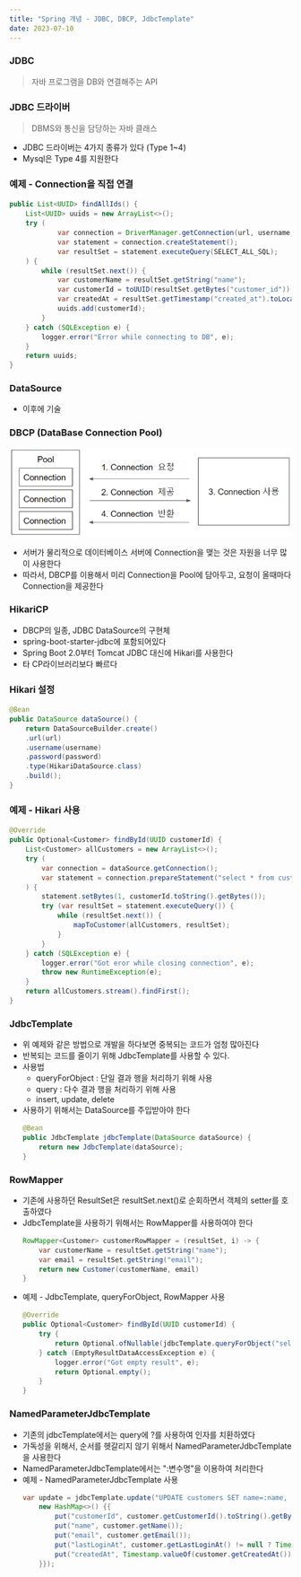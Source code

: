 ```yaml
---
title: "Spring 개념 - JDBC, DBCP, JdbcTemplate"
date: 2023-07-10
---
```


### JDBC
> 자바 프로그램을 DB와 연결해주는 API

### JDBC 드라이버
> DBMS와 통신을 담당하는 자바 클래스
- JDBC 드라이버는 4가지 종류가 있다 (Type 1~4)
- Mysql은 Type 4를 지원한다

### 예제 - Connection을 직접 연결
```java
public List<UUID> findAllIds() {
    List<UUID> uuids = new ArrayList<>();
    try (
            var connection = DriverManager.getConnection(url, username, password);
            var statement = connection.createStatement();
            var resultSet = statement.executeQuery(SELECT_ALL_SQL);
    ) {
        while (resultSet.next()) {
            var customerName = resultSet.getString("name");
            var customerId = toUUID(resultSet.getBytes("customer_id"));
            var createdAt = resultSet.getTimestamp("created_at").toLocalDateTime();
            uuids.add(customerId);
        }
    } catch (SQLException e) {
        logger.error("Error while connecting to DB", e);
    }
    return uuids;
}
```

### DataSource
- 이후에 기술


### DBCP (DataBase Connection Pool)
  ![DBCP](/static/image/spring_dbcp.png)
- 서버가 물리적으로 데이터베이스 서버에 Connection을 맺는 것은 자원을 너무 많이 사용한다
- 따라서, DBCP를 이용해서 미리 Connection을 Pool에 담아두고, 요청이 올때마다 Connection을 제공한다

### HikariCP
- DBCP의 일종, JDBC DataSource의 구현체
- spring-boot-starter-jdbc에 포함되어있다
- Spring Boot 2.0부터 Tomcat JDBC 대신에 Hikari를 사용한다
- 타 CP라이브러리보다 빠르다


### Hikari 설정
```java
@Bean
public DataSource dataSource() {
    return DataSourceBuilder.create()
    .url(url)
    .username(username)
    .password(password)
    .type(HikariDataSource.class)
    .build();
}
```

### 예제 - Hikari 사용
```java
@Override
public Optional<Customer> findById(UUID customerId) {
    List<Customer> allCustomers = new ArrayList<>();
    try (
        var connection = dataSource.getConnection();
        var statement = connection.prepareStatement("select * from customers where customer_id = UUID_TO_BIN(?)")
    ) {
        statement.setBytes(1, customerId.toString().getBytes());
        try (var resultSet = statement.executeQuery()) {
            while (resultSet.next()) {
                mapToCustomer(allCustomers, resultSet);
            }
        }
    } catch (SQLException e) {
        logger.error("Got eror while closing connection", e);
        throw new RuntimeException(e);
    }
    return allCustomers.stream().findFirst();
}
```

### JdbcTemplate
- 위 예제와 같은 방법으로 개발을 하다보면 중복되는 코드가 엄청 많아진다
- 반복되는 코드를 줄이기 위해 JdbcTemplate를 사용할 수 있다.
- 사용법
    - queryForObject : 단일 결과 행을 처리하기 위해 사용
    - query : 다수 결과 행을 처리하기 위해 사용
    - insert, update, delete
- 사용하기 위해서는 DataSource를 주입받아야 한다
    ```java
    @Bean
    public JdbcTemplate jdbcTemplate(DataSource dataSource) {
        return new JdbcTemplate(dataSource);
    }
    ```


### RowMapper
- 기존에 사용하던 ResultSet은 resultSet.next()로 순회하면서 객체의 setter를 호출하였다
- JdbcTemplate을 사용하기 위해서는 RowMapper<T>를 사용하여야 한다
    ```java
    RowMapper<Customer> customerRowMapper = (resultSet, i) -> {
        var customerName = resultSet.getString("name");
        var email = resultSet.getString("email");
        return new Customer(customerName, email)
    }
    ```
- 예제 - JdbcTemplate, queryForObject, RowMapper 사용
    ```java
    @Override
    public Optional<Customer> findById(UUID customerId) {
        try {
            return Optional.ofNullable(jdbcTemplate.queryForObject("select * from customers where customer_id = UUID_TO_BIN(?)", customerRowMapper, customerId.toString()));
        } catch (EmptyResultDataAccessException e) {
            logger.error("Got empty result", e);
            return Optional.empty();
        }
    }
    ```

### NamedParameterJdbcTemplate
- 기존의 jdbcTemplate에서는 query에 ?를 사용하여 인자를 치환하였다
- 가독성을 위해서, 순서를 헷갈리지 않기 위해서 NamedParameterJdbcTemplate을 사용한다
- NamedParameterJdbcTemplate에서는 ":변수명"을 이용하여 처리한다
- 예제 - NamedParameterJdbcTemplate 사용
    ```java
    var update = jdbcTemplate.update("UPDATE customers SET name=:name, email=:email, last_login_at=:lastLoginAt WHERE customer_id = UUID_TO_BIN(:customerId)",
        new HashMap<>() {{
            put("customerId", customer.getCustomerId().toString().getBytes());
            put("name", customer.getName());
            put("email", customer.getEmail());
            put("lastLoginAt", customer.getLastLoginAt() != null ? Timestamp.valueOf(customer.getLastLoginAt()) : null);
            put("createdAt", Timestamp.valueOf(customer.getCreatedAt()));
        }});
    ```